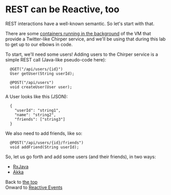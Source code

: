 # REST can be Reactive, too

REST interactions have a well-known semantic. So let's start with that.

There are some [containers running in the background](README.md#about-chirper) of the VM that provide a Twitter-like Chirper service, and we'll be using that during this lab to get up to our elbows in code.

To start, we'll need some users! Adding users to the Chirper service is a simple REST call (Java-like pseudo-code here):

      @GET("/api/users/{id}")
      User getUser(String userId);

      @POST("/api/users")
      void createUser(User user);

A User looks like this (JSON):

      {
        "userId": "string1",
        "name": "string2",
        "friends": ["string3"]
      }

We also need to add friends, like so:

      @POST("/api/users/{id}/friends")
      void addFriend(String userId);

So, let us go forth and add some users (and their friends), in two ways:

* [RxJava](https://github.com/ebullient/rxjava2-chirper-client#rest-can-be-reactive-too)
* [Akka]()

Back to [the top](README.md)  
Onward to [Reactive Events](ReactiveEventSource.md)
